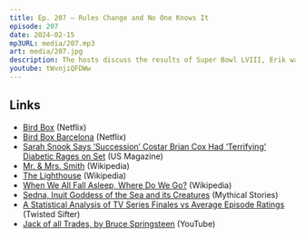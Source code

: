```yaml
---
title: Ep. 207 – Rules Change and No One Knows It
episode: 207
date: 2024-02-15
mp3URL: media/207.mp3
art: media/207.jpg
description: The hosts discuss the results of Super Bowl LVIII, Erik watched Bird Box Barcelona, is enjoying Mr. & Mrs. Smith on Prime Video, the plot of True Detective S04E05, The Lighthouse (2019), why is draft beer better than bottled beer, and Dennis does a cover of Bruce Springsteen.
youtube: tWvnjiQFDWw
---
```


## Links

- [Bird Box](https://www.netflix.com/title/80196789) (Netflix)
- [Bird Box Barcelona](https://www.netflix.com/title/81404810) (Netflix)
- [Sarah Snook Says ‘Succession’ Costar Brian Cox Had ‘Terrifying’ Diabetic Rages on Set](https://www.usmagazine.com/celebrity-news/news/brian-cox-had-terrifying-diabetic-rages-on-succession-set/) (US Magazine)
- [Mr. & Mrs. Smith](<https://en.wikipedia.org/wiki/Mr._%26_Mrs._Smith_(2024_TV_series)>) (Wikipedia)
- [The Lighthouse](<https://en.wikipedia.org/wiki/The_Lighthouse_(2019_film)>) (Wikipedia)
- [When We All Fall Asleep, Where Do We Go?](https://en.wikipedia.org/wiki/When_We_All_Fall_Asleep%2C_Where_Do_We_Go%3F) (Wikipedia)
- [Sedna, Inuit Goddess of the Sea and its Creatures](https://mythicstories.com/sedna-inuit-goddess-of-the-sea-and-its-creatures/) (Mythical Stories)
- [A Statistical Analysis of TV Series Finales vs Average Episode Ratings](https://twistedsifter.com/2016/05/statistical-analysis-of-tv-series-finales-vs-average-episode-ratings/) (Twisted Sifter)
- [Jack of all Trades, by Bruce Springsteen](https://www.youtube.com/watch?v=nh36ExFkdL0) (YouTube)
